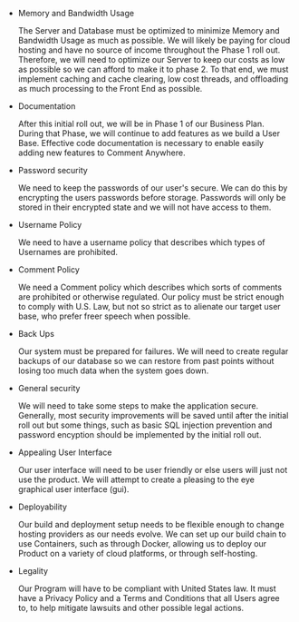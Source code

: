 - Memory and Bandwidth Usage

    The Server and Database must be optimized to minimize Memory and Bandwidth Usage as much as possible. We will likely be paying for cloud hosting and have no source of income throughout the Phase 1 roll out. Therefore, we will need to optimize our Server to keep our costs as low as possible so we can afford to make it to phase 2. To that end, we must implement caching and cache clearing, low cost threads, and offloading as much processing to the Front End as possible.

- Documentation

    After this initial roll out, we will be in Phase 1 of our Business Plan. During that Phase, we will continue to add features as we build a User Base. Effective code documentation is necessary to enable easily adding new features to Comment Anywhere.

- Password security

    We need to keep the passwords of our user's secure. We can do this by encrypting the users passwords before storage. Passwords will only be stored in their encrypted state and we will not have access to them. 

- Username Policy

    We need to have a username policy that describes which types of Usernames are prohibited.

- Comment Policy

    We need a Comment policy which describes which sorts of comments are prohibited or otherwise regulated. Our policy must be strict enough to comply with U.S. Law, but not so strict as to alienate our target user base, who prefer freer speech when possible.

- Back Ups

    Our system must be prepared for failures. We will need to create regular backups of our database so we can restore from past points without losing too much data when the system goes down.

- General security

    We will need to take some steps to make the application secure. Generally, most security improvements will be saved until after the initial roll out but some things, such as basic SQL injection prevention and password encyption should be implemented by the initial roll out.

- Appealing User Interface

    Our user interface will need to be user friendly or else users will just not use the product. We will attempt to create a pleasing to the eye graphical user interface (gui).

- Deployability

    Our build and deployment setup needs to be flexible enough to change hosting providers as our needs evolve. We can set up our build chain to use Containers, such as through Docker, allowing us to deploy our Product on a variety of cloud platforms, or through self-hosting. 

- Legality

    Our Program will have to be compliant with United States law. It must have a Privacy Policy and a Terms and Conditions that all Users agree to, to help mitigate lawsuits and other possible legal actions. 